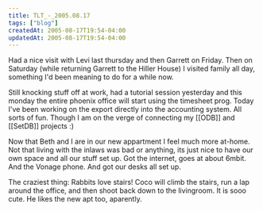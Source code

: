```yaml
---
title: TLT_-_2005.08.17
tags: ["blog"]
createdAt: 2005-08-17T19:54-04:00
updatedAt: 2005-08-17T19:54-04:00
---
```


Had a nice visit with Levi last thursday and then Garrett on Friday. Then on Saturday (while returning Garrett to the Hiller House) I visited family all day, something I'd been meaning to do for a while now.

Still knocking stuff off at work, had a tutorial session yesterday and this monday the entire phoenix office will start using the timesheet prog. Today I've been working on the export directly into the accounting system. All sorts of fun. Though I am on the verge of connecting my [[ODB]] and [[SetDB]] projects :)

Now that Beth and I are in our new appartment I feel much more at-home. Not that living with the inlaws was bad or anything, its just nice to have our own space and all our stuff set up. Got the internet, goes at about 6mbit. And the Vonage phone. And got our desks all set up.

The craziest thing: Rabbits love stairs! Coco will climb the stairs, run a lap around the office, and then shoot back down to the livingroom. It is sooo cute. He likes the new apt too, aparently.


